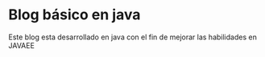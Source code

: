 # Blog básico en java

Este blog esta desarrollado en java con el fin de mejorar las habilidades en JAVAEE
